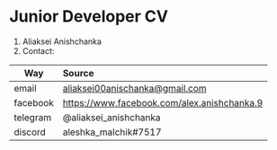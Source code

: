 # Junior Developer CV
1. Aliaksei Anishchanka
2. Contact:

| Way      | Source |
| -------- |:------ |
| email    | aliaksei00anischanka@gmail.com |
| facebook | https://www.facebook.com/alex.anishchanka.9 |
| telegram | @aliaksei_anishchanka |
| discord  | aleshka_malchik#7517 |

